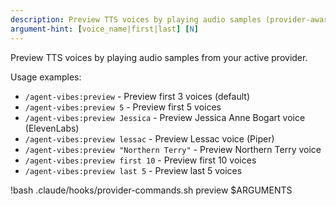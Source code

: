 ```yaml
---
description: Preview TTS voices by playing audio samples (provider-aware)
argument-hint: [voice_name|first|last] [N]
---
```


Preview TTS voices by playing audio samples from your active provider.

Usage examples:

- `/agent-vibes:preview` - Preview first 3 voices (default)
- `/agent-vibes:preview 5` - Preview first 5 voices
- `/agent-vibes:preview Jessica` - Preview Jessica Anne Bogart voice (ElevenLabs)
- `/agent-vibes:preview lessac` - Preview Lessac voice (Piper)
- `/agent-vibes:preview "Northern Terry"` - Preview Northern Terry voice
- `/agent-vibes:preview first 10` - Preview first 10 voices
- `/agent-vibes:preview last 5` - Preview last 5 voices

!bash .claude/hooks/provider-commands.sh preview $ARGUMENTS
